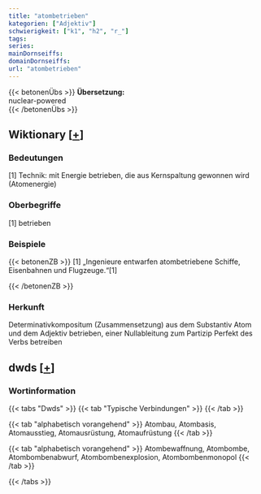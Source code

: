 ```yaml
---
title: "atombetrieben"
kategorien: ["Adjektiv"]
schwierigkeit: ["k1", "h2", "r_"]
tags:
series:
mainDornseiffs:
domainDornseiffs:
url: "atombetrieben"
---
```


{{< betonenÜbs >}}
**Übersetzung:**  
nuclear-powered  
{{< /betonenÜbs >}}

## Wiktionary [[+](https://de.wiktionary.org/wiki/atombetrieben)]

### Bedeutungen
[1] Technik: mit Energie betrieben, die aus Kernspaltung gewonnen wird (Atomenergie)  

### Oberbegriffe
[1] betrieben  

### Beispiele
{{< betonenZB >}}
[1] „Ingenieure entwarfen atombetriebene Schiffe, Eisenbahnen und Flugzeuge.“[1]  

{{< /betonenZB >}}
### Herkunft
Determinativkompositum (Zusammensetzung) aus dem Substantiv Atom und dem Adjektiv betrieben, einer Nullableitung zum Partizip Perfekt des Verbs betreiben  



## dwds [[+](https://www.dwds.de/wb/atombetrieben)]

### Wortinformation
{{< tabs "Dwds" >}}
{{< tab "Typische Verbindungen" >}}
{{< /tab >}}

{{< tab "alphabetisch vorangehend" >}}
Atombau, Atombasis, Atomausstieg, Atomausrüstung, Atomaufrüstung
{{< /tab >}}

{{< tab "alphabetisch vorangehend" >}}
Atombewaffnung, Atombombe, Atombombenabwurf, Atombombenexplosion, Atombombenmonopol
{{< /tab >}}

{{< /tabs >}}

